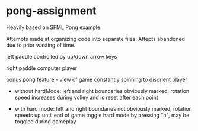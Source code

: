 # pong-assignment

Heavily based on SFML Pong example.

Attempts made at organizing code into separate files. Attepts abandoned due to prior wasting of time.



left paddle controlled by up/down arrow keys

right paddle computer player



bonus pong feature - 
	view of game constantly spinning to disorient player
	
- without hardMode: left and right boundaries obviously marked, rotation speed increases during volley and is reset after each point
	
- with hard mode: left and right boundaries not obviously marked, rotation speeds up until end of game toggle hard mode by pressing "h", may be toggled during gameplay